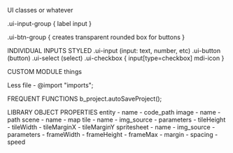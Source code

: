 UI classes or whatever

.ui-input-group {
	label
	input
}

.ui-btn-group {
	creates transparent rounded box for buttons
}

INDIVIDUAL INPUTS STYLED
.ui-input (input: text, number, etc)
.ui-button (button)
.ui-select (select)
.ui-checkbox {
	input[type=checkbox]
	mdi-icon
}

CUSTOM MODULE things

Less file 
	- @import "imports";

FREQUENT FUNCTIONS
	b_project.autoSaveProject();

LIBRARY OBJECT PROPERTIES
entity
	- name 
	- code_path
image
	- name
	- path
scene
	- name
	- map
tile
	- name
	- img_source
	- parameters
		- tileHeight
		- tileWidth
		- tileMarginX
		- tileMarginY
spritesheet
	- name
	- img_source
	- parameters
		- frameWidth
		- frameHeight
		- frameMax
		- margin
		- spacing
		- speed
